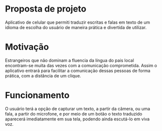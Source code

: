 # **Proposta de projeto** 

Aplicativo de celular que permiti traduzir escritas e falas em texto de um idioma de escolha do usuário de maneira prática e divertida de utilizar.

# **Motivação** 

Estrangeiros que não dominam a fluencia da língua do pais local encontram-se muita das vezes com a comunicação comprometida. Assim o aplicativo entrará para facilitar a comunicação dessas pessoas de forma prática, com a distância de um clique.

# **Funcionamento**

O usuário terá a opção de capturar um texto, a partir da câmera, ou uma fala, a partir do microfone, e por meio de um botão o texto traduzido aparecerá imediatamente em sua tela, podendo ainda escutá-lo em viva voz.
